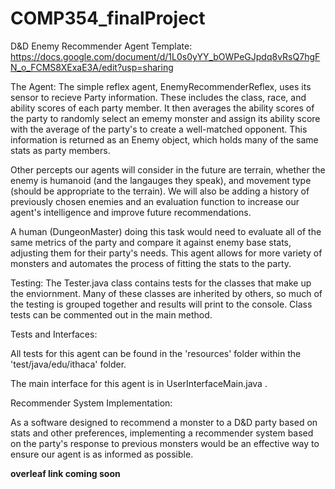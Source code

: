 # COMP354_finalProject
D&D Enemy Recommender 
Agent Template: https://docs.google.com/document/d/1L0s0yYY_bOWPeGJpdq8vRsQ7hgFN_o_FCMS8XExaE3A/edit?usp=sharing

The Agent:
The simple reflex agent, EnemyRecommenderReflex, uses its sensor to recieve Party information. These includes the class, race, and ability scores of each party member. It then averages the ability scores of the party to randomly select an ememy monster and assign its ability score with the average of the party's to create a well-matched opponent. This information is returned as an Enemy object, which holds many of the same stats as party members. 

Other percepts our agents will consider in the future are terrain, whether the enemy is humanoid (and the langauges they speak), and movement type (should be appropriate to the terrain). We will also be adding a history of previously chosen enemies and an evaluation function to increase our agent's intelligence and improve future recommendations.

A human (DungeonMaster) doing this task would need to evaluate all of the same metrics of the party and compare it against enemy base stats, adjusting them for their party's needs. This agent allows for more variety of monsters and automates the process of fitting the stats to the party.

Testing:
The Tester.java class contains tests for the classes that make up the enviornment. Many of these classes are inherited by others, so much of the testing is grouped together and results will print to the console. Class tests can be commented out in the main method.



Tests and Interfaces:

All tests for this agent can be found in the 'resources' folder within the 'test/java/edu/ithaca' folder.

The main interface for this agent is in UserInterfaceMain.java .

Recommender System Implementation:

As a software designed to recommend a monster to a D&D party based on stats and other preferences, implementing a recommender system based on the party's response to previous monsters would be an effective way to ensure our agent is as informed as possible. 

**overleaf link coming soon**

